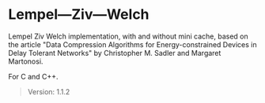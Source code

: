 Lempel—Ziv—Welch
================

Lempel Ziv Welch implementation, with and without mini cache, based on the article "Data Compression Algorithms for Energy-constrained Devices in Delay Tolerant Networks" by Christopher M. Sadler and  Margaret Martonosi.

For C and C++.

> Version: 1.1.2
